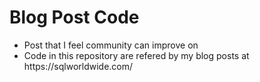 # Blog Post Code
<ul>
  <li>Post that I feel community can improve on</li>
  <li>Code in this repository are refered by my blog posts at https://sqlworldwide.com/</li>
  </ul>
  

